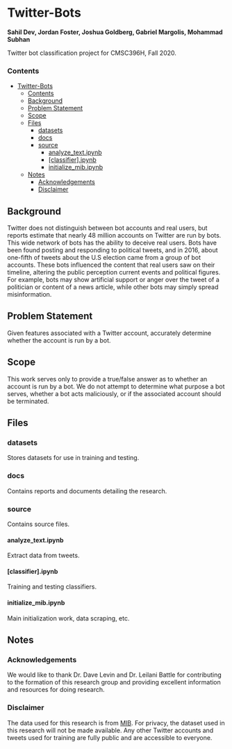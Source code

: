 # Twitter-Bots
**Sahil Dev, Jordan Foster, Joshua Goldberg, Gabriel Margolis, Mohammad Subhan**

Twitter bot classification project for CMSC396H, Fall 2020.

### Contents
- [Twitter-Bots](#twitter-bots)
    - [Contents](#contents)
  - [Background](#background)
  - [Problem Statement](#problem-statement)
  - [Scope](#scope)
  - [Files](#files)
    - [datasets](#datasets)
    - [docs](#docs)
    - [source](#source)
      - [analyze_text.ipynb](#analyze_textipynb)
      - [[classifier].ipynb](#classifieripynb)
      - [initialize_mib.ipynb](#initialize_mibipynb)
  - [Notes](#notes)
    - [Acknowledgements](#acknowledgements)
    - [Disclaimer](#disclaimer)

## Background

Twitter does not distinguish between bot accounts and real users, but reports estimate that nearly 48 million accounts on Twitter are run by bots. This wide network of bots has the ability to deceive real users. Bots have been found posting and responding to political tweets, and in 2016, about one-fifth of tweets about the U.S election came from a group of bot accounts. These bots influenced the content that real users saw on their timeline, altering the public perception current events and political figures. For example, bots may show artificial support or anger over the tweet of a politician or content of a news article, while other bots may simply spread misinformation.

## Problem Statement

Given features associated with a Twitter account, accurately determine whether the account is run by a bot.

## Scope

This work serves only to provide a true/false answer as to whether an account is run by a bot. We do not attempt to determine what purpose a bot serves, whether a bot acts maliciously, or if the associated account should be terminated.

## Files

### datasets

Stores datasets for use in training and testing.

### docs

Contains reports and documents detailing the research.

### source

Contains source files.

#### analyze_text.ipynb

Extract data from tweets.

#### [classifier].ipynb

Training and testing classifiers.

#### initialize_mib.ipynb

Main initialization work, data scraping, etc.

## Notes

### Acknowledgements

We would like to thank Dr. Dave Levin and Dr. Leilani Battle for contributing to the formation of this research group and providing excellent information and resources for doing research.

### Disclaimer

The data used for this research is from [MIB](http://mib.projects.iit.cnr.it/dataset.html). For privacy, the dataset used in this research will not be made available. Any other Twitter accounts and tweets used for training are fully public and are accessible to everyone.